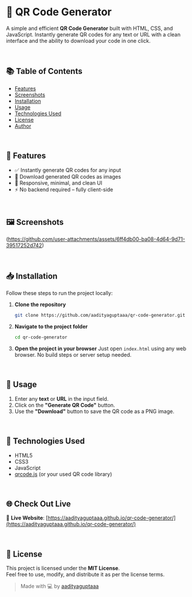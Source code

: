 
# 🚀 QR Code Generator

A simple and efficient **QR Code Generator** built with HTML, CSS, and JavaScript. Instantly generate QR codes for any text or URL with a clean interface and the ability to download your code in one click.


<br>


## 📚 Table of Contents

- [Features](#-features)
- [Screenshots](#-screenshots)
- [Installation](#-installation)
- [Usage](#-usage)
- [Technologies Used](#-technologies-used)
- [License](#-license)
- [Author](#-author)

<br>


## 📌 Features

- ✅ Instantly generate QR codes for any input
- 💾 Download generated QR codes as images
- 🎨 Responsive, minimal, and clean UI
- ⚡ No backend required – fully client-side

<br>


## 🖼️ Screenshots

(https://github.com/user-attachments/assets/6ff4db00-ba08-4d64-9d71-39517252d742)





<br>



## 📥 Installation

Follow these steps to run the project locally:

1. **Clone the repository**
   ```bash
   git clone https://github.com/aadityaguptaaa/qr-code-generator.git
   ```

2. **Navigate to the project folder**
   ```bash
   cd qr-code-generator
   ```

3. **Open the project in your browser**
   Just open `index.html` using any web browser. No build steps or server setup needed.


<br>


## 🚀 Usage

1. Enter any **text** or **URL** in the input field.
2. Click on the **"Generate QR Code"** button.
3. Use the **"Download"** button to save the QR code as a PNG image.

<br>



## 🧾 Technologies Used

- HTML5
- CSS3
- JavaScript
- [qrcode.js](https://davidshimjs.github.io/qrcodejs/) (or your used QR code library)


<br>

## 🌐 Check Out Live

🔗 **Live Website**: [https://aadityaguptaaa.github.io/qr-code-generator/](https://aadityaguptaaa.github.io/qr-code-generator/)


<br>

## 📄 License

This project is licensed under the **MIT License**.  
Feel free to use, modify, and distribute it as per the license terms.




> Made with 💻 by [aadityaguptaaa](https://github.com/aadityaguptaaa)
